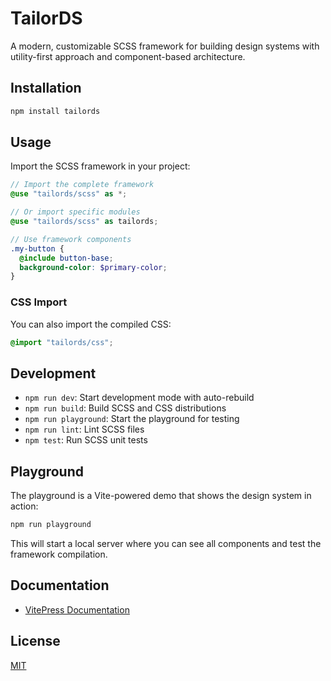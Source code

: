 # TailorDS

A modern, customizable SCSS framework for building design systems with utility-first approach and component-based architecture.

## Installation

```bash
npm install tailords
```

## Usage

Import the SCSS framework in your project:

```scss
// Import the complete framework
@use "tailords/scss" as *;

// Or import specific modules
@use "tailords/scss" as tailords;

// Use framework components
.my-button {
  @include button-base;
  background-color: $primary-color;
}
```

### CSS Import

You can also import the compiled CSS:

```css
@import "tailords/css";
```

## Development

- `npm run dev`: Start development mode with auto-rebuild
- `npm run build`: Build SCSS and CSS distributions
- `npm run playground`: Start the playground for testing
- `npm run lint`: Lint SCSS files
- `npm test`: Run SCSS unit tests

## Playground

The playground is a Vite-powered demo that shows the design system in action:

```bash
npm run playground
```

This will start a local server where you can see all components and test the framework compilation.

## Documentation

- [VitePress Documentation](https://fvena.github.io/tailords)

## License

[MIT](./LICENSE)
